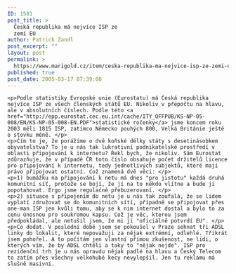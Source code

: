 ```yaml
---
ID: 1581
post_title: >
  Česká republika má nejvíce ISP ze
  zemí EU
author: Patrick Zandl
post_excerpt: ""
layout: post
permalink: >
  https://www.marigold.cz/item/ceska-republika-ma-nejvice-isp-ze-zemi-eu
published: true
post_date: 2005-03-17 07:39:00
---
```

	<p>Podle statistiky Evropské unie (Eurostatu) má Česká republika nejvíce ISP ze všech členských států EU. Nikoliv v přepočtu na hlavu, ale v absolutních číslech. Podle této <a href="http://epp.eurostat.cec.eu.int/cache/ITY_OFFPUB/KS-NP-05-008/EN/KS-NP-05-008-EN.PDF">statistické ročenky</a> jsme koncem roku 2003 měli 1815 ISP, zatímco Německo pouhých 800, Velká Británie ještě o stovku méně. </p>
	<p>Čím to je, že porážíme o dvě koňské délky státy s desetinásobkem obyvatelstva? To je u nás tak lukrativní podnikatelské prostředí v oblasti připojování k internetu? Řekl bych, že nikoliv. Sám Eurostat zdůrazňuje, že v případě ČR toto číslo obsahuje počet držitelů licence pro připojování k internetu, tedy jednotlivých subjektů, které mají právo připojovat ostatní. Což znamená dvě věci: </p>
	<p>1) bumážku na připojování k netu má dnes "pro jistotu" každá druhá komunitní síť, protože se bojí, že jí na to někdo vlítne a bude ji popotahovat. Ergo jsme regulačně přebuzerovaní. </p>
	<p>2) situace s připojením do netu je u nás tak zoufalá, že se lidem vyplatí združovat se do komunitních sítí, případně se připojovat přes one-man ISP jen kvůli tomu, aby se k nim internet dostal a bylo to za cenu únosnou pro soukromou kapsu. Což je věc, kterou jsem předpokládal, ale netušil jsem, že mi ji "oficiálně potvrdí EU". </p>
	<p>Co dodat. V poslední době jsem se pokoušel v Praze sehnat tři ADSL linky do lokalit, které nepovažuji za nějak extrémní, odlehlé. Třikrát jsem pohořel. A to počítám jen vlastní přímou zkušenost, ne lidi, o kterých vím, že by ADSL chtěli a taky to "nějak nejde". ISP pro rezidenční trh je u nás opravdu nějak padlé na hlavu a Český Telecom to zatím přes všechny velkohubé kecy nevylepšil. Jen tu reklamu má slušně masivní.
</p>